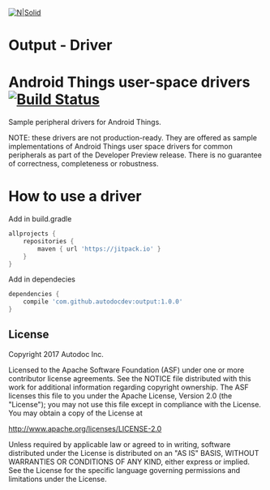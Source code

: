 [![N|Solid](http://www.autodoc.com.br/site/informativo/qr/img/logo-autodoc.png)](http://site.autodoc.com.br/)

# Output - Driver

Android Things user-space drivers [![Build Status](https://travis-ci.org/androidthings/contrib-drivers.svg?branch=master)](https://travis-ci.org/androidthings/contrib-drivers)
=================================

Sample peripheral drivers for Android Things.

NOTE: these drivers are not production-ready. They are offered as sample
implementations of Android Things user space drivers for common peripherals
as part of the Developer Preview release. There is no guarantee
of correctness, completeness or robustness.


How to use a driver
===================

Add in build.gradle
```gradle
allprojects {
	repositories {
		maven { url 'https://jitpack.io' }
	}
}
```

Add in dependecies
```gradle
dependencies {
	compile 'com.github.autodocdev:output:1.0.0'
}
```


License
-------

Copyright 2017 Autodoc Inc.

Licensed to the Apache Software Foundation (ASF) under one or more contributor
license agreements.  See the NOTICE file distributed with this work for
additional information regarding copyright ownership.  The ASF licenses this
file to you under the Apache License, Version 2.0 (the "License"); you may not
use this file except in compliance with the License.  You may obtain a copy of
the License at

  http://www.apache.org/licenses/LICENSE-2.0

Unless required by applicable law or agreed to in writing, software
distributed under the License is distributed on an "AS IS" BASIS, WITHOUT
WARRANTIES OR CONDITIONS OF ANY KIND, either express or implied.  See the
License for the specific language governing permissions and limitations under
the License.
```